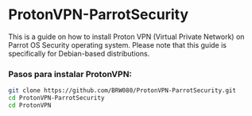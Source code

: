 # ProtonVPN-ParrotSecurity
This is a guide on how to install Proton VPN (Virtual Private Network) on Parrot OS Security operating system. Please note that this guide is specifically for Debian-based distributions.

### Pasos para instalar ProtonVPN:

```bash
git clone https://github.com/BRW080/ProtonVPN-ParrotSecurity.git
cd ProtonVPN-ParrotSecurity
cd ProtonVPN
